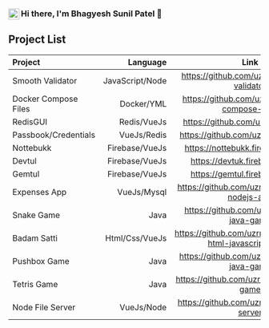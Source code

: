 ### Hi there, I'm Bhagyesh Sunil Patel 👋 [<img align="left" alt="codeSTACKr | LinkedIn" width="22px" src="https://cdn.jsdelivr.net/npm/simple-icons@v3/icons/linkedin.svg" />][linkedin]

## Project List
Project | Language | Link
| :--- | ---: | :---:
Smooth Validator  | JavaScript/Node | https://github.com/uzrnem/smooth-validator
Docker Compose Files  | Docker/YML | https://github.com/uzrnem/docker-compose-files
RedisGUI  | Redis/VueJs | https://github.com/uzrnem/redisgui
Passbook/Credentials  | VueJs/Redis | https://github.com/uzrnem/passbook
Nottebukk  | Firebase/VueJs | https://nottebukk.firebaseapp.com
Devtul  | Firebase/VueJs | https://devtuk.firebaseapp.com
Gemtul  | Firebase/VueJs | https://gemtul.firebaseapp.com
Expenses App  | VueJs/Mysql |https://github.com/uzrnem/expenses-nodejs-app
Snake Game  | Java | https://github.com/uzrnem/snake-java-game
Badam Satti  | Html/Css/VueJs | https://github.com/uzrnem/badamsatti-html-javascript-game
Pushbox Game  | Java | https://github.com/uzrnem/pushbox-java-game
Tetris Game  | Java | https://github.com/uzrnem/tetris-java-game
Node File Server  | VueJs/Node | https://github.com/uzrnem/node-file-server

[linkedin]: https://www.linkedin.com/in/uzrnem
